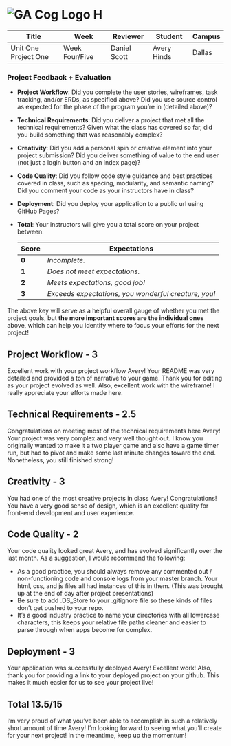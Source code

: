 # ![GA Cog Logo](https://ga-dash.s3.amazonaws.com/production/assets/logo-9f88ae6c9c3871690e33280fcf557f33.png) H


| Title                      | Week     | Reviewer | Student |Campus |
|----------------------------|----------|----------|---------|--------|
| Unit One Project One | Week Four/Five | Daniel Scott| Avery Hinds | Dallas |

### Project Feedback + Evaluation

* __Project Workflow__: Did you complete the user stories, wireframes, task tracking, and/or ERDs, as specified above? Did you use source control as expected for the phase of the program you’re in (detailed above)?

* __Technical Requirements__: Did you deliver a project that met all the technical requirements? Given what the class has covered so far, did you build something that was reasonably complex?

* __Creativity__: Did you add a personal spin or creative element into your project submission? Did you deliver something of value to the end user (not just a login button and an index page)?

* __Code Quality__: Did you follow code style guidance and best practices covered in class, such as spacing, modularity, and semantic naming? Did you comment your code as your instructors have in class?

* __Deployment__: Did you deploy your application to a public url using GitHub Pages?

* __Total__: Your instructors will give you a total score on your project between:

    Score | Expectations
    ----- | ------------
    **0** | _Incomplete._
    **1** | _Does not meet expectations._
    **2** | _Meets expectations, good job!_
    **3** | _Exceeds expectations, you wonderful creature, you!_

The above key will serve as a helpful overall gauge of whether you met the project goals, but __the more important scores are the individual ones__ above, which can help you identify where to focus your efforts for the next project!


## Project Workflow - 3

Excellent work with your project workflow Avery! Your README was very detailed and provided a ton of narrative to your game. Thank you for editing as your project evolved as well. Also, excellent work with the wireframe! I really appreciate your efforts made here.

## Technical Requirements - 2.5

Congratulations on meeting most of the technical requirements here Avery! Your project was very complex and very well thought out. I know you originally wanted to make it a two player game and also have a game timer run, but had to pivot and make some last minute changes toward the end. Nonetheless, you still finished strong! 

## Creativity - 3

You had one of the most creative projects in class Avery! Congratulations! You have a very good sense of design, which is an excellent quality for front-end development and user experience.

## Code Quality - 2
Your code quality looked great Avery, and has evolved significantly over the last month. As a suggestion, I would recommend the following:
- As a good practice, you should always remove any commented out / non-functioning code and console logs from your master branch. Your html, css, and js files all had instances of this in them. (This was brought up at the end of day after project presentations)
- Be sure to add .DS_Store to your .gitignore file so these kinds of files don’t get pushed to your repo.
- It’s a good industry practice to name your directories with all lowercase characters, this keeps your relative file paths cleaner and easier to parse through when apps become for complex.



## Deployment - 3

Your application was successfully deployed Avery! Excellent work! Also, thank you for providing a link to your deployed project on your github. This makes it much easier for us to see your project live!

## Total 13.5/15

I’m very proud of what you’ve been able to accomplish in such a relatively short amount of time Avery! I’m looking forward to seeing what you’ll create for your next project! In the meantime, keep up the momentum!






